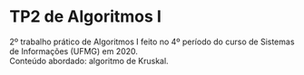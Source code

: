 # TP2 de Algoritmos I
 2º trabalho prático de Algoritmos I feito no 4º período do curso de Sistemas de Informações (UFMG) em 2020.  
 Conteúdo abordado: algoritmo de Kruskal.
